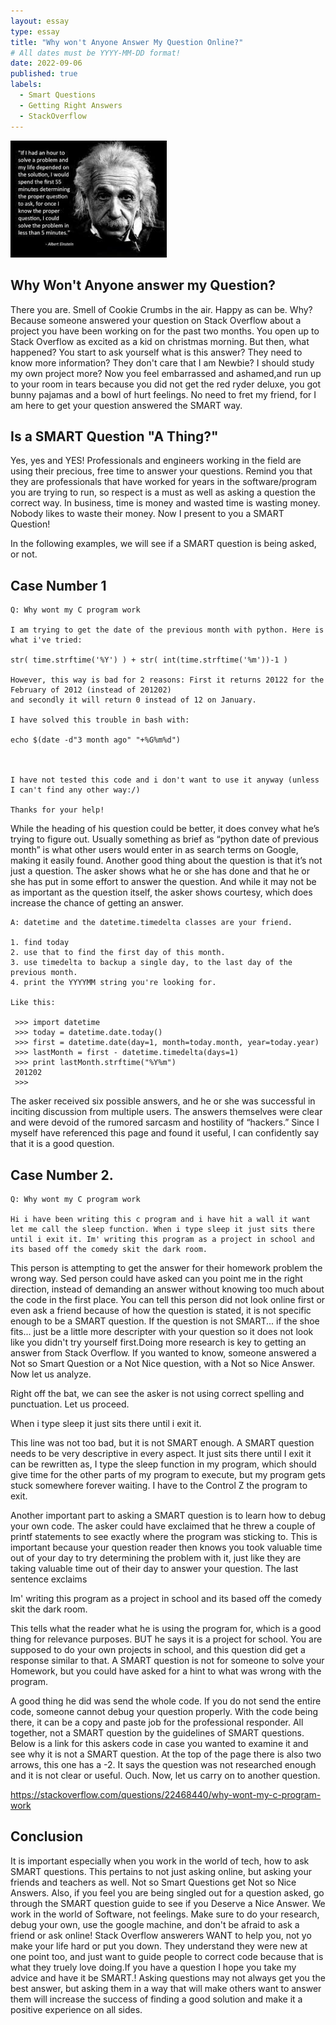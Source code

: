 ```yaml
---
layout: essay
type: essay
title: "Why won't Anyone Answer My Question Online?"
# All dates must be YYYY-MM-DD format!
date: 2022-09-06
published: true
labels:
  - Smart Questions
  - Getting Right Answers
  - StackOverflow
---
```


<img width="250px" class="rounded float-start pe-4" src="../img/einstein.png">

## Why Won't Anyone answer my Question?

There you are. Smell of Cookie Crumbs in the air. Happy as can be. Why? Because someone answered your question on Stack Overflow about a project you have been working on for the past two months. You open up to Stack Overflow as excited as a kid on christmas morning. But then, what happened? You start to ask yourself what is this answer? They need to know more information? They don't care that I am Newbie? I should study my own project more? Now you feel embarrassed and ashamed,and run up to your room in tears because you did not get the red ryder deluxe, you got bunny pajamas and a bowl of hurt feelings. No need to fret my friend, for I am here to get your question answered the SMART way.

## Is a SMART Question "A Thing?"

Yes, yes and YES! Professionals and engineers working in the field are using their precious, free time to answer your questions. Remind you that they are professionals that have worked for years in the software/program you are trying to run, so respect is a must as well as asking a question the correct way. In business, time is money and wasted time is wasting money. Nobody likes to waste their money. Now I present to you a SMART Question! 

In the following examples, we will see if a SMART question is being asked, or not.  

## Case Number 1

```
Q: Why wont my C program work

I am trying to get the date of the previous month with python. Here is what i've tried:

str( time.strftime('%Y') ) + str( int(time.strftime('%m'))-1 )

However, this way is bad for 2 reasons: First it returns 20122 for the February of 2012 (instead of 201202) 
and secondly it will return 0 instead of 12 on January.

I have solved this trouble in bash with:

echo $(date -d"3 month ago" "+%G%m%d")


        
I have not tested this code and i don't want to use it anyway (unless I can't find any other way:/)

Thanks for your help!
```

While the heading of his question could be better, it does convey what he’s trying to figure out. Usually something as brief as “python date of previous month” is what other users would enter in as search terms on Google, making it easily found. Another good thing about the question is that it’s not just a question. The asker shows what he or she has done and that he or she has put in some effort to answer the question. And while it may not be as important as the question itself, the asker shows courtesy, which does increase the chance of getting an answer.

```
A: datetime and the datetime.timedelta classes are your friend.

1. find today
2. use that to find the first day of this month.
3. use timedelta to backup a single day, to the last day of the previous month.
4. print the YYYYMM string you're looking for.

Like this:

 >>> import datetime
 >>> today = datetime.date.today()
 >>> first = datetime.date(day=1, month=today.month, year=today.year)
 >>> lastMonth = first - datetime.timedelta(days=1)
 >>> print lastMonth.strftime("%Y%m")
 201202
 >>>

```
 
The asker received six possible answers, and he or she was successful in inciting discussion from multiple users. The answers themselves were clear and were devoid of the rumored sarcasm and hostility of “hackers.” Since I myself have referenced this page and found it useful, I can confidently say that it is a good question.

## Case Number 2.
```
Q: Why wont my C program work

Hi i have been writing this c program and i have hit a wall it want let me call the sleep function. When i type sleep it just sits there until i exit it. Im' writing this program as a project in school and its based off the comedy skit the dark room.
```

This person is attempting to get the answer for their homework problem the wrong way. Sed person could have asked can you point me in the right direction, instead of demanding an answer without knowing too much about the code in the first place. You can tell this person did not look online first or even ask a friend because of how the question is stated, it is not specific enough to be a SMART question. If the question is not SMART... if the shoe fits... just be a little more descripter with your question so it does not look like you didn't try yourself first.Doing more research is key to getting an answer from Stack Overflow. If you wanted to know, someone answered a Not so Smart Question or a Not Nice question, with a Not so Nice Answer. Now let us analyze.

Right off the bat, we can see the asker is not using correct spelling and punctuation. Let us proceed.

When i type sleep it just sits there until i exit it.

This line was not too bad, but it is not SMART enough. A SMART question needs to be very descriptive in every aspect. It just sits there until I exit it can be rewritten as, I type the sleep function in my program, which should give time for the other parts of my program to execute, but my program gets stuck somewhere forever waiting. I have to the Control Z the program to exit. 

Another important part to asking a SMART question is to learn how to debug your own code. The asker could have exclaimed that he threw a couple of printf statements to see exactly where the program was sticking to. This is important because your question reader then knows you took valuable time out of your day to try determining the problem with it, just like they are taking valuable time out of their day to answer your question. The last sentence exclaims

Im' writing this program as a project in school and its based off the comedy skit the dark room.

This tells what the reader what he is using the program for, which is a good thing for relevance purposes. BUT he says it is a project for school. You are supposed to do your own projects in school, and this question did get a response similar to that. A SMART question is not for someone to solve your Homework, but you could have asked for a hint to what was wrong with the program. 

A good thing he did was send the whole code. If you do not send the entire code, someone cannot debug your question properly. With the code being there, it can be a copy and paste job for the professional responder. All together, not a SMART question by the guidelines of SMART questions. Below is a link for this askers code in case you wanted to examine it and see why it is not a SMART question. At the top of the page there is also two arrows, this one has a -2. It says the question was not researched enough and it is not clear or useful. Ouch. Now, let us carry on to another question.

https://stackoverflow.com/questions/22468440/why-wont-my-c-program-work

## Conclusion

It is important especially when you work in the world of tech, how to ask SMART questions. This pertains to not just asking online, but asking your friends and teachers as well. Not so Smart Questions get Not so Nice Answers. Also, if you feel you are being singled out for a question asked, go through the SMART question guide to see if you Deserve a Nice Answer. We work in the world of Software, not feelings. Make sure to do your research, debug your own, use the google machine, and don't be afraid to ask a friend or ask online! Stack Overflow answerers WANT to help you, not yo make your life hard or put you down. They understand they were new at one point too, and just want to guide people to correct code because that is what they truely love doing.If you have a question I hope you take my advice and have it be SMART.! Asking questions may not always get you the best answer, but asking them in a way that will make others want to answer them will increase the success of finding a good solution and make it a positive experience on all sides.
